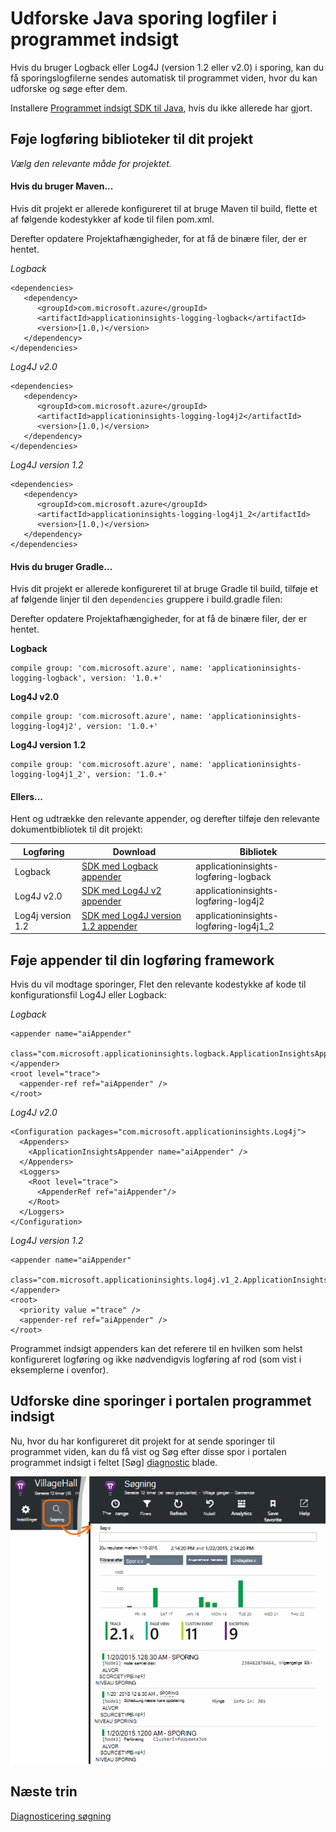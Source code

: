 <properties 
    pageTitle="Udforske Java sporing logfiler i programmet indsigt" 
    description="Søg Log4J eller Logback sporinger i programmet indsigt" 
    services="application-insights" 
    documentationCenter="java"
    authors="alancameronwills" 
    manager="douge"/>

<tags 
    ms.service="application-insights" 
    ms.workload="tbd" 
    ms.tgt_pltfrm="ibiza" 
    ms.devlang="na" 
    ms.topic="article" 
    ms.date="07/12/2016" 
    ms.author="awills"/>

# <a name="explore-java-trace-logs-in-application-insights"></a>Udforske Java sporing logfiler i programmet indsigt

Hvis du bruger Logback eller Log4J (version 1.2 eller v2.0) i sporing, kan du få sporingslogfilerne sendes automatisk til programmet viden, hvor du kan udforske og søge efter dem.

Installere [Programmet indsigt SDK til Java][java], hvis du ikke allerede har gjort.


## <a name="add-logging-libraries-to-your-project"></a>Føje logføring biblioteker til dit projekt

*Vælg den relevante måde for projektet.*

#### <a name="if-youre-using-maven"></a>Hvis du bruger Maven...

Hvis dit projekt er allerede konfigureret til at bruge Maven til build, flette et af følgende kodestykker af kode til filen pom.xml.

Derefter opdatere Projektafhængigheder, for at få de binære filer, der er hentet.

*Logback*

    <dependencies>
       <dependency>
          <groupId>com.microsoft.azure</groupId>
          <artifactId>applicationinsights-logging-logback</artifactId>
          <version>[1.0,)</version>
       </dependency>
    </dependencies>

*Log4J v2.0*

    <dependencies>
       <dependency>
          <groupId>com.microsoft.azure</groupId>
          <artifactId>applicationinsights-logging-log4j2</artifactId>
          <version>[1.0,)</version>
       </dependency>
    </dependencies>

*Log4J version 1.2*

    <dependencies>
       <dependency>
          <groupId>com.microsoft.azure</groupId>
          <artifactId>applicationinsights-logging-log4j1_2</artifactId>
          <version>[1.0,)</version>
       </dependency>
    </dependencies>

#### <a name="if-youre-using-gradle"></a>Hvis du bruger Gradle...

Hvis dit projekt er allerede konfigureret til at bruge Gradle til build, tilføje et af følgende linjer til den `dependencies` gruppere i build.gradle filen:

Derefter opdatere Projektafhængigheder, for at få de binære filer, der er hentet.

**Logback**

    compile group: 'com.microsoft.azure', name: 'applicationinsights-logging-logback', version: '1.0.+'

**Log4J v2.0**

    compile group: 'com.microsoft.azure', name: 'applicationinsights-logging-log4j2', version: '1.0.+'

**Log4J version 1.2**

    compile group: 'com.microsoft.azure', name: 'applicationinsights-logging-log4j1_2', version: '1.0.+'

#### <a name="otherwise-"></a>Ellers...

Hent og udtrække den relevante appender, og derefter tilføje den relevante dokumentbibliotek til dit projekt:


Logføring | Download | Bibliotek
----|----|----
Logback|[SDK med Logback appender](https://aka.ms/xt62a4)|applicationinsights-logføring-logback
Log4J v2.0|[SDK med Log4J v2 appender](https://aka.ms/qypznq)|applicationinsights-logføring-log4j2 
Log4j version 1.2|[SDK med Log4J version 1.2 appender](https://aka.ms/ky9cbo)|applicationinsights-logføring-log4j1_2 



## <a name="add-the-appender-to-your-logging-framework"></a>Føje appender til din logføring framework

Hvis du vil modtage sporinger, Flet den relevante kodestykke af kode til konfigurationsfil Log4J eller Logback: 

*Logback*

    <appender name="aiAppender" 
      class="com.microsoft.applicationinsights.logback.ApplicationInsightsAppender">
    </appender>
    <root level="trace">
      <appender-ref ref="aiAppender" />
    </root>


*Log4J v2.0*


    <Configuration packages="com.microsoft.applicationinsights.Log4j">
      <Appenders>
        <ApplicationInsightsAppender name="aiAppender" />
      </Appenders>
      <Loggers>
        <Root level="trace">
          <AppenderRef ref="aiAppender"/>
        </Root>
      </Loggers>
    </Configuration>


*Log4J version 1.2*

    <appender name="aiAppender" 
         class="com.microsoft.applicationinsights.log4j.v1_2.ApplicationInsightsAppender">
    </appender>
    <root>
      <priority value ="trace" />
      <appender-ref ref="aiAppender" />
    </root>

Programmet indsigt appenders kan det referere til en hvilken som helst konfigureret logføring og ikke nødvendigvis logføring af rod (som vist i eksemplerne i ovenfor).

## <a name="explore-your-traces-in-the-application-insights-portal"></a>Udforske dine sporinger i portalen programmet indsigt

Nu, hvor du har konfigureret dit projekt for at sende sporinger til programmet viden, kan du få vist og Søg efter disse spor i portalen programmet indsigt i feltet [Søg] [ diagnostic] blade.

![Åbn søgning i portalen programmet indsigt](./media/app-insights-java-trace-logs/10-diagnostics.png)

## <a name="next-steps"></a>Næste trin

[Diagnosticering søgning][diagnostic]

<!--Link references-->

[diagnostic]: app-insights-diagnostic-search.md
[java]: app-insights-java-get-started.md

 
